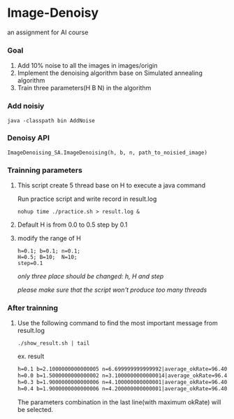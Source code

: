Image-Denoisy
=============

an assignment for AI course

### Goal

  1. Add 10% noise to all the images in images/origin
  2. Implement the denoising algorithm base on Simulated annealing algorithm
  3. Train three parameters(H B N) in the algorithm

### Add noisiy
    
    java -classpath bin AddNoise
    
### Denoisy API

    ImageDenoising_SA.ImageDenoising(h, b, n, path_to_noisied_image)

### Trainning parameters

  1. This script create 5 thread base on H to execute a java command
    
      Run practice script and write record in result.log
    
      ```shell
      nohup time ./practice.sh > result.log &
      ```
      
  2. Default H is from 0.0 to 0.5 step by 0.1
  3. modify the range of H

      ```shell
      h=0.1; b=0.1; n=0.1;
      H=0.5; B=10;  N=10;
      step=0.1
      ```
      
      *only three place should be changed: h, H and step*
      
      *please make sure that the script won't produce too many threads* 
    
### After trainning 


1.  Use the following command to find the most important message from result.log
    
    ```shell
    ./show_result.sh | tail
    ```
    
    ex. result
    
    ```txt
    h=0.1 b=2.1000000000000005 n=6.699999999999992|average_okRate=96.40352602358219   
    h=0.0 b=1.5000000000000002 n=3.1000000000000014|average_okRate=96.40352602358219
    h=0.3 b=1.9000000000000006 n=4.100000000000001|average_okRate=96.4036955656829
    h=0.4 b=1.9000000000000006 n=4.200000000000001|average_okRate=96.40490496600115
    ```
    
    The parameters combination in the last line(with maximum okRate) will be selected.
